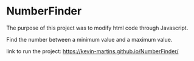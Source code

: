 # NumberFinder
The purpose of this project was to modify html code through Javascript.

Find the number between a minimum value and a maximum value.

link to run the project: https://kevin-martins.github.io/NumberFinder/
